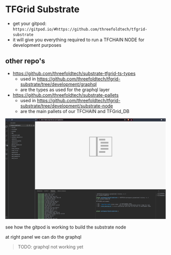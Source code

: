 # TFGrid Substrate

- get your gitpod: ```https://gitpod.io/#https://github.com/threefoldtech/tfgrid-substrate```
- it will give you everything required to run a TFCHAIN NODE for development purposes

## other repo's


- https://github.com/threefoldtech/substrate-tfgrid-ts-types
  - used in https://github.com/threefoldtech/tfgrid-substrate/tree/development/graphql
  - are the types as used for the graphql layer
- https://github.com/threefoldtech/substrate-pallets
  - used in https://github.com/threefoldtech/tfgrid-substrate/tree/development/substrate-node
  - are the main pallets of our TFCHAIN and TFGrid_DB

![](img/substratedev.jpg)

see how the gitpod is working to build the substrate node

at right panel we can do the graphql

> TODO: graphql not working yet


